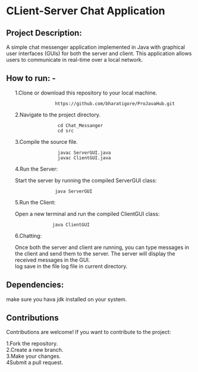 
<h1>CLient-Server Chat Application</h1>
<h2>Project Description:</h2>
A simple chat messenger application implemented in Java with graphical user interfaces (GUIs) for both the server and client. This application allows users to communicate in real-time over a local network.

<h2>How to run: -</h2><ul>
1.Clone or download this repository to your local machine.<br>

                   https://github.com/bharatigore/ProJavaHub.git
 
2.Navigate to the project directory.<br>

                    cd Chat_Messanger
                    cd src
3.Compile the source file.<br>

                    javac ServerGUI.java
                    javac ClientGUI.java
4.Run the Server:

Start the server by running the compiled ServerGUI class:

                   java ServerGUI
5.Run the Client:

Open a new terminal and run the compiled ClientGUI class:

                  java ClientGUI
 6.Chatting:

Once both the server and client are running, you can type messages in the client and send them to the server.
The server will display the received messages in the GUI.  
log save in the file log file in current directory.
</ul>
<h2>Dependencies:</h2>
make sure you hava jdk installed on your system.
<h2>Contributions</h2>
Contributions are welcome! If you want to contribute to the project:

1.Fork the repository.<br>
2.Create a new branch.<br>
3.Make your changes.<br>
4Submit a pull request.<br>
